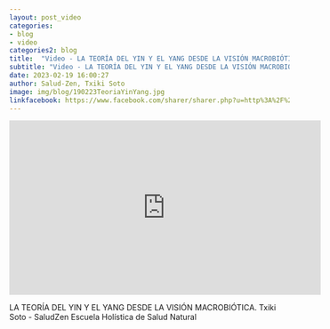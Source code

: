 ```yaml
---
layout: post_video
categories:
- blog
- video
categories2: blog
title:  "Video - LA TEORÍA DEL YIN Y EL YANG DESDE LA VISIÓN MACROBIÓTICA"
subtitle: "Video - LA TEORÍA DEL YIN Y EL YANG DESDE LA VISIÓN MACROBIÓTICA"
date: 2023-02-19 16:00:27
author: Salud-Zen, Txiki Soto
image: img/blog/190223TeoriaYinYang.jpg
linkfacebook: https://www.facebook.com/sharer/sharer.php?u=http%3A%2F%2Fwww.salud-zen.com%2Fblog%2F2023%2F02%2F19%2Fvideo-teoria-yinyang.html&amp;src=sdkpreparse
---  
```

<iframe src="https://www.facebook.com/plugins/video.php?height=314&href=https%3A%2F%2Fwww.facebook.com%2Fsaludzen.estilodevida%2Fvideos%2F747875753299947%2F&show_text=false&width=560&t=0" width="560" height="314" style="border:none;overflow:hidden" scrolling="no" frameborder="0" allowfullscreen="true" allow="autoplay; clipboard-write; encrypted-media; picture-in-picture; web-share" allowFullScreen="true"></iframe>

LA TEORÍA DEL YIN Y EL YANG DESDE LA VISIÓN MACROBIÓTICA.
Txiki Soto - SaludZen
Escuela Holística de Salud Natural
